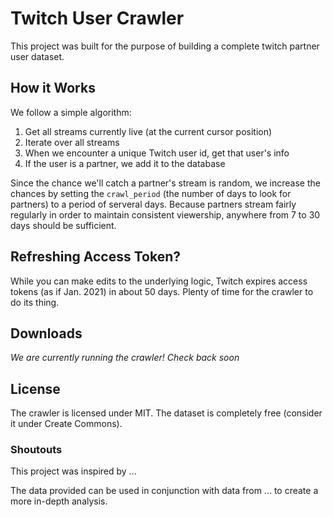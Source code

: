 # Twitch User Crawler

This project was built for the purpose of building a complete twitch partner user dataset.

## How it Works

We follow a simple algorithm:

1. Get all streams currently live (at the current cursor position)
2. Iterate over all streams
3. When we encounter a unique Twitch user id, get that user's info
4. If the user is a partner, we add it to the database

Since the chance we'll catch a partner's stream is random, we increase the chances by 
setting the `crawl_period` (the number of days to look for partners) to a period of serveral 
days. Because partners stream fairly regularly in order to maintain consistent viewership, 
anywhere from 7 to 30 days should be sufficient. 

## Refreshing Access Token?

While you can make edits to the underlying logic, Twitch expires access
tokens (as if Jan. 2021) in about 50 days. Plenty of time for the crawler
to do its thing.

## Downloads

*We are currently running the crawler! Check back soon*

## License

The crawler is licensed under MIT. The dataset is completely free (consider it under Create 
Commons).

### Shoutouts

This project was inspired by ...

The data provided can be used in conjunction with data from ... to create a more in-depth 
analysis.
